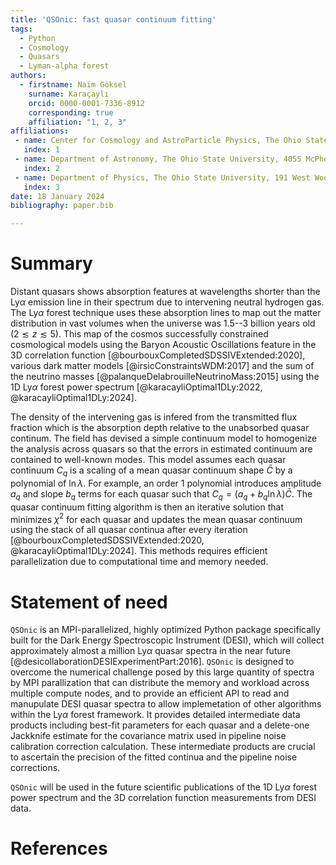 ```yaml
---
title: 'QSOnic: fast quasar continuum fitting'
tags:
  - Python
  - Cosmology
  - Quasars
  - Lyman-alpha forest
authors:
  - firstname: Naim Göksel
    surname: Karaçaylı
    orcid: 0000-0001-7336-8912
    corresponding: true
    affiliation: "1, 2, 3"
affiliations:
 - name: Center for Cosmology and AstroParticle Physics, The Ohio State University, 191 West Woodruff Avenue, Columbus, OH 43210, USA
   index: 1
 - name: Department of Astronomy, The Ohio State University, 4055 McPherson Laboratory, 140 W 18th Avenue, Columbus, OH 43210, USA
   index: 2
 - name: Department of Physics, The Ohio State University, 191 West Woodruff Avenue, Columbus, OH 43210, USA
   index: 3
date: 18 January 2024
bibliography: paper.bib

---
```


# Summary

Distant quasars shows absorption features at wavelengths shorter than the Ly$\alpha$ emission line in their spectrum due to intervening neutral hydrogen gas. The Ly$\alpha$ forest technique uses these absorption lines to map out the matter distribution in vast volumes when the universe was 1.5--3 billion years old ($2\lesssim z \lesssim 5$). This map of the cosmos successfully constrained cosmological models using the Baryon Acoustic Oscillations feature in the 3D correlation function [@bourbouxCompletedSDSSIVExtended:2020], various dark matter models [@irsicConstraintsWDM:2017] and the sum of the neutrino masses [@palanqueDelabrouilleNeutrinoMass:2015] using the 1D Ly$\alpha$ forest power spectrum [@karacayliOptimal1DLy:2022, @karacayliOptimal1DLy:2024].

The density of the intervening gas is infered from the transmitted flux fraction which is the absorption depth relative to the unabsorbed quasar continum. The field has devised a simple continuum model to homogenize the analysis across quasars so that the errors in estimated continuum are contained to well-known modes. This model assumes each quasar continuum $C_q$ is a scaling of a mean quasar continuum shape $\bar C$ by a polynomial of $\ln\lambda$. For example, an order 1 polynomial introduces amplitude $a_q$ and slope $b_q$ terms for each quasar such that $C_q = (a_q + b_q \ln \lambda) \bar{C}$. The quasar continuum fitting algorithm is then an iterative solution that minimizes $\chi^2$ for each quasar and updates the mean quasar continuum using the stack of all quasar continua after every iteration [@bourbouxCompletedSDSSIVExtended:2020, @karacayliOptimal1DLy:2024]. This methods requires efficient parallelization due to computational time and memory needed.


# Statement of need

`QSOnic` is an MPI-parallelized, highly optimized Python package specifically built for the Dark Energy Spectroscopic Instrument (DESI), which will collect approximately almost a million Ly$\alpha$ quasar spectra in the near future [@desicollaborationDESIExperimentPart:2016]. `QSOnic` is designed to overcome the numerical challenge posed by this large quantity of spectra by MPI parallization that can distribute the memory and workload across multiple compute nodes, and to provide an efficient API to read and manupulate DESI quasar spectra to allow implemetation of other algorithms within the Ly$\alpha$ forest framework. It provides detailed intermediate data products including best-fit parameters for each quasar and a delete-one Jackknife estimate for the covariance matrix used in pipeline noise calibration correction calculation. These intermediate products are crucial to ascertain the precision of the fitted continua and the pipeline noise corrections.

`QSOnic` will be used in the future scientific publications of the 1D Ly$\alpha$ forest power spectrum and the 3D correlation function measurements from DESI data.

# References